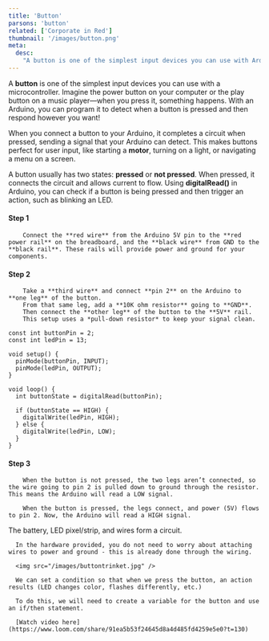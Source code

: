 ```yaml
---
title: 'Button'
parsons: 'button'
related: ['Corporate in Red']
thumbnail: '/images/button.png'
meta:
  desc:
    "A button is one of the simplest input devices you can use with Arduino. Here's how you can detect when it's pressed!"
---
```

A **button** is one of the simplest input devices you can use with a microcontroller. Imagine the power button on your computer or the play button on a music player—when you press it, something happens. With an Arduino, you can program it to detect when a button is pressed and then respond however you want!

When you connect a button to your Arduino, it completes a circuit when pressed, sending a signal that your Arduino can detect. This makes buttons perfect for user input, like starting a **motor**, turning on a light, or navigating a menu on a screen.

<arduino-trinket-split>
  <div slot="arduino">
    <collapsible title="Arduino Assembly">

A button usually has two states: **pressed** or **not pressed**. When pressed, it connects the circuit and allows current to flow. Using **digitalRead()** in Arduino, you can check if a button is being pressed and then trigger an action, such as blinking an LED.

  <step img="/images/button-circuit.png">
  
  #### Step 1

        Connect the **red wire** from the Arduino 5V pin to the **red power rail** on the breadboard, and the **black wire** from GND to the **black rail**. These rails will provide power and ground for your components.
  </step>

  <step img="/images/button-circuit.png">
  
  #### Step 2

        Take a **third wire** and connect **pin 2** on the Arduino to **one leg** of the button.  
        From that same leg, add a **10K ohm resistor** going to **GND**.  
        Then connect the **other leg** of the button to the **5V** rail.  
        This setup uses a *pull-down resistor* to keep your signal clean.
  </step>

  <step>
        <div slot="left">

```arduino
const int buttonPin = 2;
const int ledPin = 13;

void setup() {
  pinMode(buttonPin, INPUT);
  pinMode(ledPin, OUTPUT);
}

void loop() {
  int buttonState = digitalRead(buttonPin);

  if (buttonState == HIGH) {
    digitalWrite(ledPin, HIGH);
  } else {
    digitalWrite(ledPin, LOW);
  }
}
```
  </div>

  #### Step 3

        When the button is not pressed, the two legs aren’t connected, so the wire going to pin 2 is pulled down to ground through the resistor. This means the Arduino will read a LOW signal.

        When the button is pressed, the legs connect, and power (5V) flows to pin 2. Now, the Arduino will read a HIGH signal.
  </step>
    </collapsible>
  </div>
  <div slot="trinket">
  <collapsible title="Trinket Assembly">
      The battery, LED pixel/strip, and wires form a circuit.

      In the hardware provided, you do not need to worry about attaching wires to power and ground - this is already done through the wiring.

      <img src="/images/buttontrinket.jpg" />

      We can set a condition so that when we press the button, an action results (LED changes color, flashes differently, etc.)

      To do this, we will need to create a variable for the button and use an if/then statement.

      [Watch video here](https://www.loom.com/share/91ea5b53f24645d8a4d485fd4259e5e0?t=130)
</collapsible>
</div>
</arduino-trinket-split>

